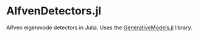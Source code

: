 # AlfvenDetectors.jl

Alfven eigenmode detectors in Julia. Uses the [GenerativeModels.jl](https://github.com/vitskvara/GenerativeModels.jl) library.